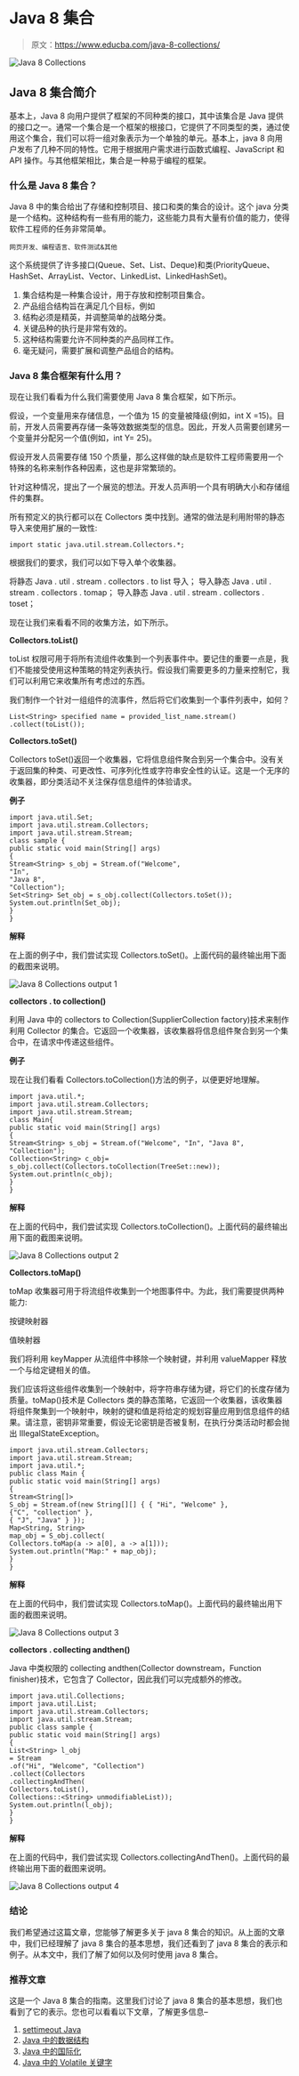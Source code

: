 # Java 8 集合

> 原文：<https://www.educba.com/java-8-collections/>

![Java 8 Collections](img/6869127a23ba195f9c37a00cbf1452ce.png)



## Java 8 集合简介

基本上，Java 8 向用户提供了框架的不同种类的接口，其中该集合是 Java 提供的接口之一。通常一个集合是一个框架的根接口，它提供了不同类型的类，通过使用这个集合，我们可以将一组对象表示为一个单独的单元。基本上，java 8 向用户发布了几种不同的特性。它用于根据用户需求进行函数式编程、JavaScript 和 API 操作。与其他框架相比，集合是一种易于编程的框架。

### 什么是 Java 8 集合？

Java 8 中的集合给出了存储和控制项目、接口和类的集合的设计。这个 java 分类是一个结构。这种结构有一些有用的能力，这些能力具有大量有价值的能力，使得软件工程师的任务非常简单。

<small>网页开发、编程语言、软件测试&其他</small>

这个系统提供了许多接口(Queue、Set、List、Deque)和类(PriorityQueue、HashSet、ArrayList、Vector、LinkedList、LinkedHashSet)。

1.  集合结构是一种集合设计，用于存放和控制项目集合。
2.  产品组合结构旨在满足几个目标，例如
3.  结构必须是精英，并调整简单的战略分类。
4.  关键品种的执行是非常有效的。
5.  这种结构需要允许不同种类的产品同样工作。
6.  毫无疑问，需要扩展和调整产品组合的结构。

### Java 8 集合框架有什么用？

现在让我们看看为什么我们需要使用 Java 8 集合框架，如下所示。

假设，一个变量用来存储信息，一个值为 15 的变量被降级(例如，int X =15)。目前，开发人员需要再存储一条等效数据类型的信息。因此，开发人员需要创建另一个变量并分配另一个值(例如，int Y= 25)。

假设开发人员需要存储 150 个质量，那么这样做的缺点是软件工程师需要用一个特殊的名称来制作各种因素，这也是非常繁琐的。

针对这种情况，提出了一个展览的想法。开发人员声明一个具有明确大小和存储组件的集群。

所有预定义的执行都可以在 Collectors 类中找到。通常的做法是利用附带的静态导入来使用扩展的一致性:

`import static java.util.stream.Collectors.*;`

根据我们的要求，我们可以如下导入单个收集器。

将静态 Java . util . stream . collectors . to list 导入；
导入静态 Java . util . stream . collectors . tomap；
导入静态 Java . util . stream . collectors . toset；

现在让我们来看看不同的收集方法，如下所示。

**Collectors.toList()**

toList 权限可用于将所有流组件收集到一个列表事件中。要记住的重要一点是，我们不能接受使用这种策略的特定列表执行。假设我们需要更多的力量来控制它，我们可以利用它来收集所有考虑过的东西。

我们制作一个针对一组组件的流事件，然后将它们收集到一个事件列表中，如何？

```
List<String> specified name = provided_list_name.stream() .collect(toList());
```

**Collectors.toSet()**

Collectors toSet()返回一个收集器，它将信息组件聚合到另一个集合中。没有关于返回集的种类、可更改性、可序列化性或字符串安全性的认证。这是一个无序的收集器，即分类活动不关注保存信息组件的体验请求。

**例子**

```
import java.util.Set;
import java.util.stream.Collectors;
import java.util.stream.Stream;
class sample {
public static void main(String[] args)
{
Stream<String> s_obj = Stream.of("Welcome",
"In",
"Java 8",
"Collection");
Set<String> Set_obj = s_obj.collect(Collectors.toSet());
System.out.println(Set_obj);
}
}
```

**解释**

在上面的例子中，我们尝试实现 Collectors.toSet()。上面代码的最终输出用下面的截图来说明。

![Java 8 Collections output 1](img/2bdc01a6b6842d44d5af2affb03c9fa5.png)



**collectors . to collection()**

利用 Java 中的 collectors to Collection(Supplier<c>Collection factory)技术来制作利用 Collector 的集合。它返回一个收集器，该收集器将信息组件聚合到另一个集合中，在请求中传递这些组件。</c>

**例子**

现在让我们看看 Collectors.toCollection()方法的例子，以便更好地理解。

```
import java.util.*;
import java.util.stream.Collectors;
import java.util.stream.Stream;
class Main{
public static void main(String[] args)
{
Stream<String> s_obj = Stream.of("Welcome", "In", "Java 8", "Collection");
Collection<String> c_obj= s_obj.collect(Collectors.toCollection(TreeSet::new));
System.out.println(c_obj);
}
}
```

**解释**

在上面的代码中，我们尝试实现 Collectors.toCollection()。上面代码的最终输出用下面的截图来说明。

![Java 8 Collections output 2](img/70cab46c34d96603ab441bcf9f433cb8.png)



**Collectors.toMap()**

toMap 收集器可用于将流组件收集到一个地图事件中。为此，我们需要提供两种能力:

按键映射器

值映射器

我们将利用 keyMapper 从流组件中移除一个映射键，并利用 valueMapper 释放一个与给定键相关的值。

我们应该将这些组件收集到一个映射中，将字符串存储为键，将它们的长度存储为质量。toMap()技术是 Collectors 类的静态策略，它返回一个收集器，该收集器将组件聚集到一个映射中，映射的键和值是将给定的规划容量应用到信息组件的结果。请注意，密钥非常重要，假设无论密钥是否被复制，在执行分类活动时都会抛出 IllegalStateException。

```
import java.util.stream.Collectors;
import java.util.stream.Stream;
import java.util.*;
public class Main {
public static void main(String[] args)
{
Stream<String[]>
S_obj = Stream.of(new String[][] { { "Hi", "Welcome" },
{"C", "collection" },
{ "J", "Java" } });
Map<String, String>
map_obj = S_obj.collect(
Collectors.toMap(a -> a[0], a -> a[1]));
System.out.println("Map:" + map_obj);
}
}
```

**解释**

在上面的代码中，我们尝试实现 Collectors.toMap()。上面代码的最终输出用下面的截图来说明。

![Java 8 Collections output 3](img/b075bd857ff2ddcb6ec020c32525a1c6.png)



**collectors . collecting andthen()**

Java 中类权限的 collecting andthen(Collector downstream，Function finisher)技术，它包含了 Collector，因此我们可以完成额外的修改。

```
import java.util.Collections;
import java.util.List;
import java.util.stream.Collectors;
import java.util.stream.Stream;
public class sample {
public static void main(String[] args)
{
List<String> l_obj
= Stream
.of("Hi", "Welcome", "Collection")
.collect(Collectors
.collectingAndThen(
Collectors.toList(),
Collections::<String> unmodifiableList));
System.out.println(l_obj);
}
}
```

**解释**

在上面的代码中，我们尝试实现 Collectors.collectingAndThen()。上面代码的最终输出用下面的截图来说明。

![Java 8 Collections output 4](img/dfb37e658ee35a7aaeffdde7526c9bb5.png)



### 结论

我们希望通过这篇文章，您能够了解更多关于 java 8 集合的知识。从上面的文章中，我们已经理解了 java 8 集合的基本思想，我们还看到了 java 8 集合的表示和例子。从本文中，我们了解了如何以及何时使用 java 8 集合。

### 推荐文章

这是一个 Java 8 集合的指南。这里我们讨论了 java 8 集合的基本思想，我们也看到了它的表示。您也可以看看以下文章，了解更多信息–

1.  [settimeout Java](https://www.educba.com/settimeout-java/)
2.  [Java 中的数据结构](https://www.educba.com/data-structures-in-java/)
3.  [Java 中的国际化](https://www.educba.com/internationalization-in-java/)
4.  [Java 中的 Volatile 关键字](https://www.educba.com/volatile-keyword-in-java/)





